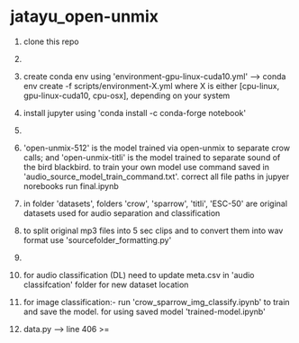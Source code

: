 # jatayu_open-unmix

1. clone this repo
2. 
3. create conda env using 'environment-gpu-linux-cuda10.yml'  --> conda env create -f scripts/environment-X.yml where X is either [cpu-linux, gpu-linux-cuda10, cpu-osx], depending on your system
4. install jupyter using 'conda install -c conda-forge notebook'
5. 
6. 'open-unmix-512' is the model trained via open-unmix to separate crow calls; and 'open-unmix-titli' is the model trained to separate sound of the bird blackbird.
    to train your own model use command saved in 'audio_source_model_train_command.txt'. 
    correct all file paths in jupyer norebooks
    run final.ipynb

6. in folder 'datasets', folders 'crow', 'sparrow', 'titli', 'ESC-50' are original datasets used for audio separation and classification
7. to split original mp3 files into 5 sec clips and to convert them into wav format use 'sourcefolder_formatting.py'
8. 
9. for audio classification (DL) need to update meta.csv in 'audio classifcation' folder for new dataset location 
10. for image classification:-
      run 'crow_sparrow_img_classify.ipynb' to train and save the model.
      for using saved model 'trained-model.ipynb'
10. data.py --> line 406 >=
